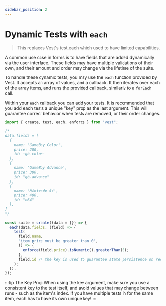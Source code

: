 ```yaml
---
sidebar_position: 2
---
```


# Dynamic Tests with `each`

> This replaces Vest's test.each which used to have limited capabilities.

A common use case in forms is to have fields that are added dynamically via the user interface. These fields may have multiple validations of their own, and their amount and order may change via the lifetime of the suite.

To handle these dynamic tests, you may use the `each` function provided by Vest. It accepts an array of values, and a callback. It then iterates over each of the array items, and runs the provided callback, similarly to a `forEach` call.

Within your `each` callback you can add your tests. It is recommended that you add each tests a unique "key" prop as the last argument. This will guarantee correct behavior when tests are removed, or their order changes.

```js
import { create, test, each, enforce } from "vest";

/*
data.fields = [
  {
    name: 'GameBoy Color',
    price: 200,
    id: "gb-color"
  },
  {
    name: 'GameBoy Advance',
    price: 300,
    id: "gb-advance"
  },
  {
    name: 'Nintendo 64',
    price: 400,
    id: "n64"
  },
]
*/

const suite = create((data = {}) => {
  each(data.fields, (field) => {
    test(
      field.name,
      "item price must be greater than 0",
      () => {
        enforce(field.price).isNumeric().greaterThan(0);
      },
      field.id // the key is used to guarantee state persistence on reordering
    );
  });
});
```

:::tip The Key Prop
When using the key argument, make sure you use a consistent key to the test itself, and avoid values that may change between runs - such as the item's index.
If you have multiple tests in for the same item, each has to have its own unique key!
:::
